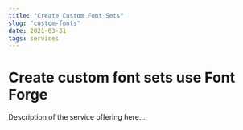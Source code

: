 ```yaml
---
title: "Create Custom Font Sets"
slug: "custom-fonts"
date: 2021-03-31
tags: services
---
```


# Create custom font sets use Font Forge

Description of the service offering here...
